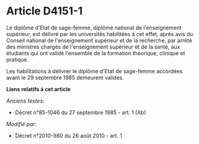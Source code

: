 # Article D4151-1

Le diplôme d'Etat de sage-femme, diplôme national de l'enseignement supérieur, est délivré par les universités habilitées à
cet effet, après avis du Conseil national de l'enseignement supérieur et de la recherche, par arrêté des ministres chargés de
l'enseignement supérieur et de la santé, aux                étudiants qui ont validé l'ensemble de la formation théorique,
clinique et pratique. 

Les habilitations à délivrer le diplôme d'Etat de sage-femme accordées avant le 29 septembre 1985 demeurent valides.

**Liens relatifs à cet article**

_Anciens textes_:

  - Décret n°85-1046 du 27 septembre 1985 - art. 1 (Ab)

_Modifié par_:

  - Décret n°2010-980 du 26 août 2010 - art. 1
